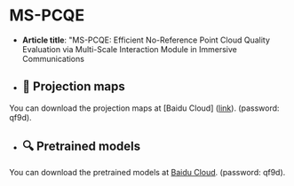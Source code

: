 # MS-PCQE

- **Article title**: "MS-PCQE: Efficient No-Reference Point Cloud Quality Evaluation via Multi-Scale Interaction Module in Immersive Communications


- ## 📁 Projection maps
You can download the projection maps at [Baidu Cloud] ([link](https://pan.baidu.com/s/1llzmPwymHbG-eVBE2VwxYw)). (password: qf9d).
- ## 🔍 Pretrained models
You can download the pretrained models at [Baidu Cloud]([Link]：https://pan.baidu.com/s/1llzmPwymHbG-eVBE2VwxYw). (password: qf9d).

